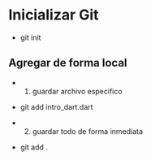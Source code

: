 # Inicializar Git 
- git init 


## Agregar de forma local
- 1. guardar archivo especifico
- git add intro_dart.dart

- 2. guardar todo de forma inmediata
- git add . 










